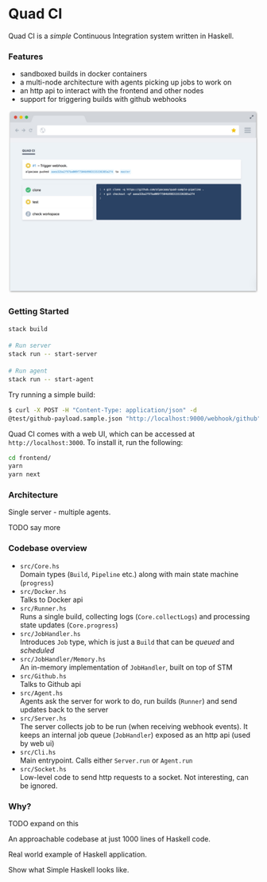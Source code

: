 # Quad CI

Quad CI is a _simple_ Continuous Integration system written in Haskell.

### Features

- sandboxed builds in docker containers
- a multi-node architecture with agents picking up jobs to work on
- an http api to interact with the frontend and other nodes
- support for triggering builds with github webhooks

![Build detail](screenshot.jpg)

### Getting Started

```bash
stack build

# Run server
stack run -- start-server

# Run agent
stack run -- start-agent
```

Try running a simple build:

```bash
$ curl -X POST -H "Content-Type: application/json" -d
@test/github-payload.sample.json "http://localhost:9000/webhook/github"

```

Quad CI comes with a web UI, which can be accessed at `http://localhost:3000`. To install it, run the following:

```bash
cd frontend/
yarn
yarn next
```

### Architecture

Single server - multiple agents.

TODO say more

### Codebase overview

- `src/Core.hs`  
  Domain types (`Build`, `Pipeline` etc.) along with main state machine (`progress`)
- `src/Docker.hs`  
  Talks to Docker api
- `src/Runner.hs`  
  Runs a single build, collecting logs (`Core.collectLogs`) and processing state updates (`Core.progress`)
- `src/JobHandler.hs`  
  Introduces `Job` type, which is just a `Build` that can be _queued_ and _scheduled_
- `src/JobHandler/Memory.hs`  
  An in-memory implementation of `JobHandler`, built on top of STM
- `src/Github.hs`  
  Talks to Github api
- `src/Agent.hs`  
  Agents ask the server for work to do, run builds (`Runner`) and send updates back to the server
- `src/Server.hs`  
  The server collects job to be run (when receiving webhook events). It keeps an internal job queue (`JobHandler`) exposed as an http api (used by web ui)
- `src/Cli.hs`  
  Main entrypoint. Calls either `Server.run` or `Agent.run`
- `src/Socket.hs`  
  Low-level code to send http requests to a socket. Not interesting, can be ignored.

### Why?

TODO expand on this

An approachable codebase at just 1000 lines of Haskell code.

Real world example of Haskell application.

Show what Simple Haskell looks like.
